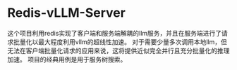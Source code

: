 # Redis-vLLM-Server
这个项目利用redis实现了客户端和服务端解耦的llm服务，并且在服务端进行了请求批量化以最大程度利用vllm的超线性加速。 对于需要少量多次调用本地llm，但无法在客户端批量化请求的应用来说，这将提供近似完全并行且充分批量化的推理加速。 项目的经典用例是用于服务树搜索。
